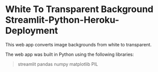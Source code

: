 # White To Transparent Background Streamlit-Python-Heroku-Deployment

This web app converts image backgrounds from white to transparent.

The web app was built in Python using the following libraries:

>streamlit
>pandas
  numpy
  matplotlib
  PIL
